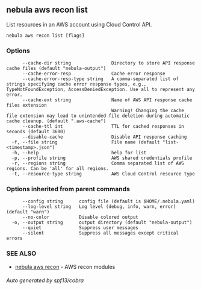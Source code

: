## nebula aws recon list

List resources in an AWS account using Cloud Control API.

```
nebula aws recon list [flags]
```

### Options

```
      --cache-dir string               Directory to store API response cache files (default "nebula-output")
      --cache-error-resp               Cache error response
      --cache-error-resp-type string   A comma-separated list of strings specifying cache error response types, e.g., TypeNotFoundException, AccessDeniedException. Use all to represent any error.
      --cache-ext string               Name of AWS API response cache files extension 
                                       Warning! Changing the cache file extension may lead to unintended file deletion during automatic cache cleanup. (default ".aws-cache")
      --cache-ttl int                  TTL for cached responses in seconds (default 3600)
      --disable-cache                  Disable API response caching
  -f, --file string                    File name (default "list-<timestamp>.json")
  -h, --help                           help for list
  -p, --profile string                 AWS shared credentials profile
  -r, --regions string                 Comma separated list of AWS regions. Can be 'all' for all regions.
  -t, --resource-type string           AWS Cloud Control resource type
```

### Options inherited from parent commands

```
      --config string      config file (default is $HOME/.nebula.yaml)
      --log-level string   Log level (debug, info, warn, error) (default "warn")
      --no-color           Disable colored output
  -o, --output string      output directory (default "nebula-output")
      --quiet              Suppress user messages
      --silent             Suppress all messages except critical errors
```

### SEE ALSO

* [nebula aws recon](nebula_aws_recon.md)	 - AWS recon modules

###### Auto generated by spf13/cobra
